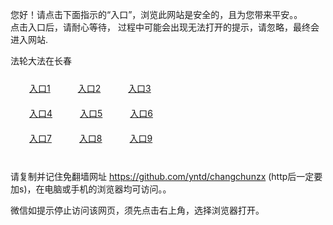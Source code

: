 您好！请点击下面指示的“入口”，浏览此网站是安全的，且为您带来平安。。 <br/>
点击入口后，请耐心等待， 过程中可能会出现无法打开的提示，请忽略，最终会进入网站. </br>

法轮大法在长春<br/>
<div style="padding:10px"><a style="margin:20px" target="_blank" href="https://d3bl4gu3gdfzjw.cloudfront.net/2Qpsp?fpytloz" id="ccLink1" rel="nofollow">入口1</a> <a target="_blank" style="margin:20px" href="https://dwbzk1yd0fdhe.cloudfront.net/2Qpsp?tshyyzoe" id="ccLink2" rel="nofollow">入口2</a> <a style="margin:20px" target="_blank" href="https://d9jq0oboag9wn.cloudfront.net/2Qpsp?tgvwma" id="ccLink3" rel="nofollow">入口3</a></div>

<div style="padding:10px" ><a style="margin:20px" target="_blank" href="https://d3bl4gu3gdfzjw.cloudfront.net/2Qpsp?fpytloz" id="ccLink4" rel="nofollow">入口4</a> <a style="margin:20px" href="https://dwbzk1yd0fdhe.cloudfront.net/2Qpsp?tshyyzoe" target="_blank" id="ccLink5" rel="nofollow">入口5</a> <a style="margin:20px" href="https://d9jq0oboag9wn.cloudfront.net/2Qpsp?tgvwma" target="_blank" id="ccLink6" rel="nofollow">入口6</a></div>

<div style="padding:10px"><a style="margin:20px" target="_blank" href="https://d3bl4gu3gdfzjw.cloudfront.net/2Qpsp?fpytloz" id="ccLink7" rel="nofollow">入口7</a> <a style="margin:20px" href="https://dwbzk1yd0fdhe.cloudfront.net/2Qpsp?tshyyzoe" target="_blank" id="ccLink8" rel="nofollow">入口8</a> <a style="margin:20px" target="_blank" href="https://d9jq0oboag9wn.cloudfront.net/2Qpsp?tgvwma" id="ccLink9" rel="nofollow">入口9</a></div>

<br/>



请复制并记住免翻墙网址 https://github.com/yntd/changchunzx (http后一定要加s)，在电脑或手机的浏览器均可访问。。<br/>

微信如提示停止访问该网页，须先点击右上角，选择浏览器打开。
